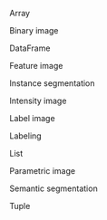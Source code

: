 Array

Binary image

DataFrame

Feature image

Instance segmentation

Intensity image

Label image

Labeling

List

Parametric image

Semantic segmentation

Tuple

